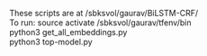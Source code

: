These scripts are at /sbksvol/gaurav/BiLSTM-CRF/
<br>
To run:
source activate /sbksvol/gaurav/tfenv/bin
<br>
python3 get_all_embeddings.py
<br>
python3 top-model.py
